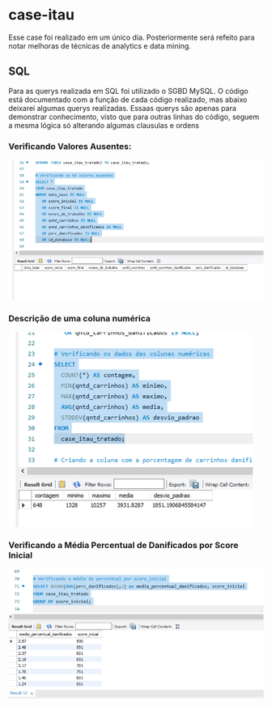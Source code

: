 # case-itau

Esse case foi realizado em um único dia. Posteriormente será refeito para notar melhoras de técnicas de analytics e data mining. 

## SQL

Para as querys realizada em SQL foi utilizado o SGBD MySQL. O código está documentado com a função de cada código realizado, mas abaixo deixarei algumas querys realizadas.
Essaas querys são apenas para demonstrar conhecimento, visto que para outras linhas do código, seguem a mesma lógica só alterando algumas clausulas e ordens

### Verificando Valores Ausentes:
<img src="https://github.com/lucasarauj0h/case-itau/blob/main/img/verificando_valores_ausentes.png"/>


### Descrição de uma coluna numérica 
<img src="https://github.com/lucasarauj0h/case-itau/blob/main/img/describe.png"/>


### Verificando a Média Percentual de Danificados por Score Inicial
<img src="https://github.com/lucasarauj0h/case-itau/blob/main/img/media_por_score.png"/>




